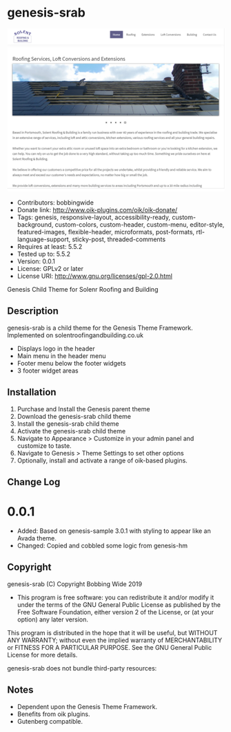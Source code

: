 # genesis-srab 
![screenshot](https://raw.githubusercontent.com/bobbingwide/genesis-srab/master/screenshot.png)
* Contributors: bobbingwide
* Donate link: http://www.oik-plugins.com/oik/oik-donate/
* Tags: genesis, responsive-layout, accessibility-ready, custom-background, custom-colors, custom-header, custom-menu, editor-style, featured-images, flexible-header, microformats, post-formats, rtl-language-support, sticky-post, threaded-comments
* Requires at least: 5.5.2
* Tested up to: 5.5.2
* Version: 0.0.1
* License: GPLv2 or later
* License URI: http://www.gnu.org/licenses/gpl-2.0.html

Genesis Child Theme for Solenr Roofing and Building

## Description 
genesis-srab is a child theme for the Genesis Theme Framework.
Implemented on solentroofingandbuilding.co.uk

- Displays logo in the header
- Main menu in the header menu
- Footer menu below the footer widgets
- 3 footer widget areas


## Installation 

1. Purchase and Install the Genesis parent theme
2. Download the genesis-srab child theme
3. Install the genesis-srab child theme
4. Activate the genesis-srab child theme
5. Navigate to Appearance > Customize in your admin panel and customize to taste.
6. Navigate to Genesis > Theme Settings to set other options
7. Optionally, install and activate a range of oik-based plugins.

## Change Log 
# 0.0.1 
* Added: Based on genesis-sample 3.0.1 with styling to appear like an Avada theme.
* Changed: Copied and cobbled some logic from genesis-hm

## Copyright 

genesis-srab (C) Copyright Bobbing Wide 2019


* This program is free software: you can redistribute it and/or modify
it under the terms of the GNU General Public License as published by
the Free Software Foundation, either version 2 of the License, or
(at your option) any later version.

This program is distributed in the hope that it will be useful,
but WITHOUT ANY WARRANTY; without even the implied warranty of
MERCHANTABILITY or FITNESS FOR A PARTICULAR PURPOSE. See the
GNU General Public License for more details.

genesis-srab does not bundle third-party resources:

## Notes 

- Dependent upon the Genesis Theme Framework.
- Benefits from oik plugins.
- Gutenberg compatible.

